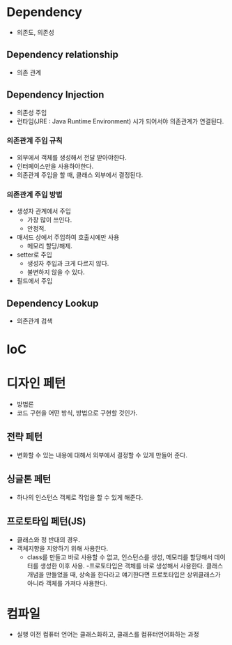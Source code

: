 # Dependency
- 의존도, 의존성

## Dependency relationship
- 의존 관계

## Dependency Injection
- 의존성 주입
- 런타임(JRE : Java Runtime Environment) 시가 되어서야 의존관계가 연결된다.

### 의존관계 주입 규칙
- 외부에서 객체를 생성해서 전달 받아야한다.
- 인터페이스만을 사용하야한다.
- 의존관계 주입을 할 때, 클래스 외부에서 결정된다.

### 의존관계 주입 방법
- 생성자 관계에서 주입
  - 가장 많이 쓰인다.
  - 안정적.
- 매서드 상에서 주입하여 호출시에만 사용
  - 메모리 할당/해제.
- setter로 주입
  - 생성자 주입과 크게 다르지 않다.
  - 불변하지 않을 수 있다. 
- 필드에서 주입

## Dependency Lookup
- 의존관계 검색

# IoC

# 디자인 페턴
- 방법론
- 코드 구현을 어떤 방식, 방법으로 구현할 것인가.

## 전략 페턴
- 변화할 수 있는 내용에 대해서 외부에서 결정할 수 있게 만들어 준다.

## 싱글톤 페턴
- 하나의 인스턴스 객체로 작업을 할 수 있게 해준다.

## 프로토타입 페턴(JS)
- 클래스와 정 반대의 경우.
- 객체지향을 지양하기 위해 사용한다.
  - class를 만들고 바로 사용할 수 없고, 인스턴스를 생성, 메모리를 할당해서 데이터를 생성한 이후 사용.
  -프로토타입은 객체를 바로 생성해서 사용한다. 클래스 개념을 만들었을 때, 상속을 한다라고 얘기한다면 프로토타입은 상위클래스가 아니라 객체를 가져다 사용한다.

# 컴파일
- 실행 이전 컴퓨터 언어는 클래스화하고, 클래스를 컴퓨터언어화하는 과정

